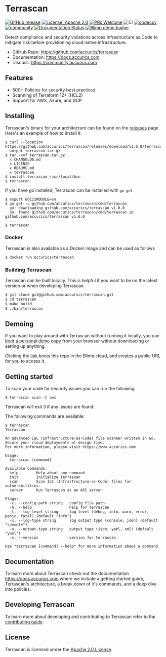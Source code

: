 # Terrascan

[![GitHub release](https://img.shields.io/github/release/accurics/terrascan)](https://github.com/accurics/terrascan/releases/latest)
[![License: Apache 2.0](https://img.shields.io/badge/license-Apache%202-blue)](https://github.com/accurics/terrascan/blob/master/LICENSE)
[![PRs Welcome](https://img.shields.io/badge/PRs-welcome-brightgreen.svg)](https://github.com/accurics/terrascan/pulls)
![CI](https://github.com/accurics/terrascan/workflows/build/badge.svg)
[![codecov](https://codecov.io/gh/accurics/terrascan/branch/master/graph/badge.svg)](https://codecov.io/gh/accurics/terrascan)
[![community](https://img.shields.io/discourse/status?server=https%3A%2F%2Fcommunity.accurics.com)](https://community.accurics.com)
[![Documentation Status](https://readthedocs.com/projects/accurics-terrascan/badge/?version=latest)](https://docs.accurics.com/projects/accurics-terrascan/en/latest/?badge=latest)
[![Blimp demo badge](https://kelda.io/demo-badge.svg?repo=https://github.com/accurics/terrascan.git)](https://kelda.io/preview-env/?repo=https://github.com/accurics/terrascan.git&composeFiles=deploy/docker-compose.yml&service=terrascan&port=9010)


Detect compliance and security violations across Infrastructure as Code to mitigate risk before provisioning cloud native infrastructure.


* GitHub Repo: https://github.com/accurics/terrascan
* Documentation: https://docs.accurics.com
* Discuss: https://community.accurics.com

## Features
* 500+ Policies for security best practices
* Scanning of Terraform 12+ (HCL2)
* Support for AWS, Azure, and GCP

## Installing
Terrascan's binary for your architecture can be found on the [releases](https://github.com/accurics/terrascan/releases) page. Here's an example of how to install it:

```
$ curl --location https://github.com/accurics/terrascan/releases/download/v1.0.0/terrascan_1.0.0_Darwin_x86_64.tar.gz --output terrascan.tar.gz
$ tar -xvf terrascan.tar.gz
  x CHANGELOG.md
  x LICENSE
  x README.md
  x terrascan
$ install terrascan /usr/local/bin
$ terrascan
```

If you have go installed, Terrascan can be installed with `go get`
```
$ export GO111MODULE=on
$ go get -u github.com/accurics/terrascan/cmd/terrascan
  go: downloading github.com/accurics/terrascan v1.0.0
  go: found github.com/accurics/terrascan/cmd/terrascan in github.com/accurics/terrascan v1.0.0
  ...
$ terrascan
```

### Docker
Terrascan is also available as a Docker image and can be used as follows

```
$ docker run accurics/terrascan
```

### Building Terrascan
Terrascan can be built locally. This is helpful if you want to be on the latest version or when developing Terrascan.

``` Bash
$ git clone git@github.com:accurics/terrascan.git
$ cd terrascan
$ make build
$ ./bin/terrascan
```

## Demoing
If you want to play around with Terrascan without running it locally, you can
[boot a personal demo copy
](https://kelda.io/preview-env/?repo=https://github.com/accurics/terrascan.git&composeFiles=deploy/docker-compose.yml&service=terrascan&port=9010)
from your browser without downloading or setting up anything.

Clicking the
[link](https://kelda.io/preview-env/?repo=https://github.com/accurics/terrascan.git&composeFiles=deploy/docker-compose.yml&service=terrascan&port=9010)
boots this repo in the Blimp cloud, and creates a public URL for you to access
it.

## Getting started

To scan your code for security issues you can run the following

```
$ terrascan scan -t aws
```
Terrascan will exit 3 if any issues are found.

The following commands are available:

```
$ terrascan
Terrascan

An advanced IaC (Infrastructure-as-Code) file scanner written in Go.
Secure your cloud deployments at design time.
For more information, please visit https://www.accurics.com

Usage:
  terrascan [command]

Available Commands:
  help        Help about any command
  init        Initialize Terrascan
  scan        Scan IaC (Infrastructure-as-Code) files for vulnerabilities.
  server      Run Terrascan as an API server

Flags:
  -c, --config-path string   config file path
  -h, --help                 help for terrascan
  -l, --log-level string     log level (debug, info, warn, error, panic, fatal) (default "info")
  -x, --log-type string      log output type (console, json) (default "console")
  -o, --output-type string   output type (json, yaml, xml) (default "yaml")
  -v, --version              version for terrascan

Use "terrascan [command] --help" for more information about a command.
```

## Documentation
To learn more about Terrascan check out the documentation https://docs.accurics.com where we include a getting started guide, Terrascan's architecture, a break down of it's commands, and a deep dive into policies.

## Developing Terrascan
To learn more about developing and contributing to Terrascan refer to the [contributing guide](CONTRIBUTING.md).

## License

Terrascan is licensed under the [Apache 2.0 License](LICENSE).
